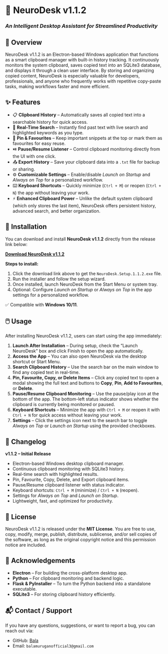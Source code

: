 # 🧠 NeuroDesk v1.1.2

### *An Intelligent Desktop Assistant for Streamlined Productivity*


## 📌 Overview

NeuroDesk v1.1.2 is an Electron-based Windows application that functions as a smart clipboard manager with built-in history tracking. It continuously monitors the system clipboard, saves copied text into an SQLite3 database, and displays it through a clean user interface. By storing and organizing copied content, NeuroDesk is especially valuable for developers, professionals, and anyone who frequently works with repetitive copy-paste tasks, making workflows faster and more efficient.


## ✨ Features

* 📋 **Clipboard History** – Automatically saves all copied text into a searchable history for quick access.
* 🔎 **Real-Time Search** – Instantly find past text with live search and highlighted keywords as you type.
* 📌 **Pin & Favourites** – Keep important snippets at the top or mark them as favourites for easy reuse.
* ⏯️ **Pause/Resume Listener** – Control clipboard monitoring directly from the UI with one click.
* 📤 **Export History** – Save your clipboard data into a `.txt` file for backup or sharing.
* ⚙️ **Customizable Settings** – Enable/disable *Launch on Startup* and *Always on Top* for a personalized workflow.
* ⌨️ **Keyboard Shortcuts** – Quickly minimize (`Ctrl + M`) or reopen (`Ctrl + N`) the app without leaving your work.
* ⚡ **Enhanced Clipboard Power** – Unlike the default system clipboard (which only stores the last item), NeuroDesk offers persistent history, advanced search, and better organization.


## 💾 Installation

You can download and install **NeuroDesk v1.1.2** directly from the release link below:

[**Download NeuroDesk v1.1.2**](https://github.com/balamurugan-cholas/clipboard/releases/download/v1.1.2/NeuroDesk.Setup.1.1.2.exe)

**Steps to install:**

1. Click the download link above to get the `NeuroDesk.Setup.1.1.2.exe` file.
2. Run the installer and follow the setup wizard.
3. Once installed, launch NeuroDesk from the Start Menu or system tray.
4. Optional: Configure *Launch on Startup* or *Always on Top* in the app settings for a personalized workflow.

✅ Compatible with **Windows 10/11**.

## 🖱️ Usage

After installing NeuroDesk v1.1.2, users can start using the app immediately:

1. **Launch After Installation** – During setup, check the “Launch NeuroDesk” box and click Finish to open the app automatically.
2. **Access the App** – You can also open NeuroDesk via the desktop shortcut or Start Menu.
3. **Search Clipboard History** – Use the search bar on the main window to find any copied text in real-time.
4. **Pin, Favourite, Copy, or Delete Items** – Click any copied text to open a modal showing the full text and buttons to **Copy**, **Pin**, **Add to Favourites**, or **Delete**.
5. **Pause/Resume Clipboard Monitoring** – Use the pause/play icon at the bottom of the app. The bottom-left status indicator shows whether the clipboard is currently being monitored or paused.
6. **Keyboard Shortcuts** – Minimize the app with `Ctrl + M` or reopen it with `Ctrl + N` for quick access without leaving your work.
7. **Settings** – Click the settings icon next to the search bar to toggle *Always on Top* or *Launch on Startup* using the provided checkboxes.


## 📝 Changelog

**v1.1.2 – Initial Release**

* Electron-based Windows desktop clipboard manager.
* Continuous clipboard monitoring with SQLite3 history.
* Real-time search with highlighted results.
* Pin, Favourite, Copy, Delete, and Export clipboard items.
* Pause/Resume clipboard listener with status indicator.
* Keyboard shortcuts: `Ctrl + M` (minimize) / `Ctrl + N` (reopen).
* Settings for *Always on Top* and *Launch on Startup*.
* Lightweight, fast, and optimized for productivity.


## 📄 License

NeuroDesk v1.1.2 is released under the **MIT License**.
You are free to use, copy, modify, merge, publish, distribute, sublicense, and/or sell copies of the software, as long as the original copyright notice and this permission notice are included.


## 🙏 Acknowledgements

* **Electron** – For building the cross-platform desktop app.
* **Python** – For clipboard monitoring and backend logic.
* **Flask & PyInstaller** – To turn the Python backend into a standalone executable.
* **SQLite3** – For storing clipboard history efficiently.
  

## 📬 Contact / Support

If you have any questions, suggestions, or want to report a bug, you can reach out via:

* GitHub: [Bala](https://github.com/balamurugan-cholas)
* Email: `balamuruganofficial3@gmail.com`

